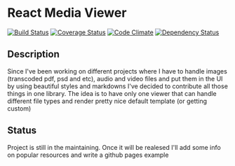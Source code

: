 # React Media Viewer
[![Build Status](https://travis-ci.org/di2pro/react-media-viewer.svg?branch=master)](https://travis-ci.org/di2pro/react-media-viewer)
[![Coverage Status](https://coveralls.io/repos/github/di2pro/react-media-viewer/badge.svg?branch=master)](https://coveralls.io/github/di2pro/react-media-viewer?branch=master)
[![Code Climate](https://codeclimate.com/github/di2pro/react-media-viewer/badges/gpa.svg)](https://codeclimate.com/github/di2pro/react-media-viewer)
[![Dependency Status](https://www.versioneye.com/user/projects/5970ce750fb24f005de126c8/badge.svg)](https://www.versioneye.com/user/projects/5970ce750fb24f005de126c8)

## Description
Since I've been working on different projects where I have to handle images (transcoded pdf, psd and etc), audio and video files and put them in the UI by using beautiful styles and markdowns I've decided to contribute all those things in one library. The idea is to have only one viewer that can handle different file types and render pretty nice default template (or getting custom)

## Status
Project is still in the maintaining. Once it will be realesed I'll add some info on popular resources and write a github pages example
